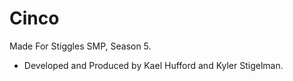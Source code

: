 # Cinco
Made For Stiggles SMP, Season 5.
- Developed and Produced by Kael Hufford and Kyler Stigelman.

